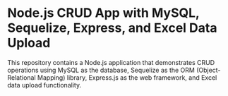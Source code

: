 # Node.js CRUD App with MySQL, Sequelize, Express, and Excel Data Upload

This repository contains a Node.js application that demonstrates CRUD operations using MySQL as the database, Sequelize as the ORM (Object-Relational Mapping) library, Express.js as the web framework, and Excel data upload functionality.

